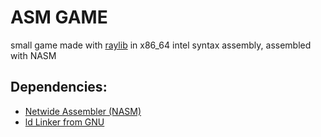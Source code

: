 # ASM GAME

small game made with [raylib](https://www.raylib.com/) in x86_64 intel syntax assembly, assembled with NASM

## Dependencies:
* [Netwide Assembler (NASM)](https://www.nasm.us/)
* [ld Linker from GNU](https://ftp.gnu.org/pub/old-gnu/Manuals/ld-2.9.1/html_node/ld_3.html)